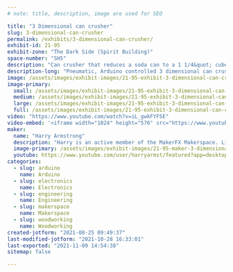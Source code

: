 ```yaml
---
# note: title, description, image are used for SEO

title: "3 Dimensional can crusher"
slug: 3-dimensional-can-crusher
permalink: /exhibits/3-dimensional-can-crusher/
exhibit-id: 21-95
exhibit-zone: "The Dark Side (Spirit Building)"
space-number: "SH5"
description: "Can crusher that reduces a soda can to a 1 1/4&quot; cube."
description-long: "Pneumatic, Arduino controlled 3 dimensional can crusher. Its debut was at the Orlando Megacon 2021 show where it crushed 1,120 can during the event! Come and crush a can yourself."
image: /assets/images/exhibit-images/21-95-exhibit-3-dimensional-can-crusher-img-20210806-085939058-hdr-large.jpg
image-primary: 
  small: /assets/images/exhibit-images/21-95-exhibit-3-dimensional-can-crusher-img-20210806-085939058-hdr-small.jpg
  medium: /assets/images/exhibit-images/21-95-exhibit-3-dimensional-can-crusher-img-20210806-085939058-hdr-medium.jpg
  large: /assets/images/exhibit-images/21-95-exhibit-3-dimensional-can-crusher-img-20210806-085939058-hdr-large.jpg
  full: /assets/images/exhibit-images/21-95-exhibit-3-dimensional-can-crusher-img-20210806-085939058-hdr-full.jpg
video: "https://www.youtube.com/watch?v=iL_gwkFYF5E"
video-embed: '<iframe width="1024" height="576" src="https://www.youtube.com/embed/iL_gwkFYF5E?feature=oembed" frameborder="0" allow="accelerometer; autoplay; clipboard-write; encrypted-media; gyroscope; picture-in-picture" allowfullscreen></iframe>'
maker: 
  name: "Harry Armstrong"
  description: "Harry is an active member of the MakerFX Makerspace. Likes to make many different things."
  image-primary: /assets/images/exhibit-images/21-95-maker-3-dimensional-can-crusher-enterprise-at-megacon-medium.jpg
  youtube: https://www.youtube.com/user/harryarmst/featured?app=desktop
categories: 
  - slug: arduino
    name: Arduino
  - slug: electronics
    name: Electronics
  - slug: engineering
    name: Engineering
  - slug: makerspace
    name: Makerspace
  - slug: woodworking
    name: Woodworking
created-jotform: "2021-08-25 09:49:37"
last-modified-jotform: "2021-10-28 16:33:01"
last-exported: "2021-11-09 14:54:38"
sitemap: false

---
```


